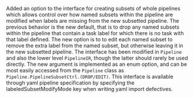 Added an option to the interface for creating subsets of whole pipelines which allows control over how named subsets within the pipeline are modified when labels are missing from the new subsetted pipeline. The previous behavior is the new default, that is to drop any named subsets within the pipeline that contain a task label for which there is no task with that label defined. The new option is to to edit each named subset to remove the extra label from the named subset, but otherwise leaving it in the new subsetted pipeline. The interface has been modified in `Pipeline` and also the lower level `PipelineIR`, though the latter should rarely be used directly. The new argument is implemented as an enum option, and can be most easily accessed from the `Pipeline` class as `Pipeline.PipelineSubsetCtrl.(DROP/EDIT)`.
This interface is available through yaml pipeline specification by specifying the labeledSubsetModifyMode key when writing yaml import defectives.